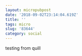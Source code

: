 ```yaml
---
layout: micropubpost
date: '2018-09-02T23:14:04.619Z'
title: ''
tags: micro
slug: '83644'
category: social
---
```

testing from quill
